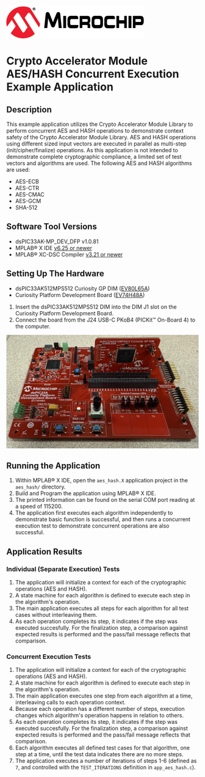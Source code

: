 <picture>
    <source media="(prefers-color-scheme: dark)" srcset="../../images/microchip_logo_white_red.png">
    <source media="(prefers-color-scheme: light)" srcset="../../images/microchip_logo_black_red.png">
    <img alt="Microchip Logo." src="../../images/microchip_logo_black_red.png">
</picture>

# Crypto Accelerator Module AES/HASH Concurrent Execution Example Application
## Description
This example application utilizes the Crypto Accelerator Module Library to perform concurrent AES and HASH operations to demonstrate context safety of the Crypto Accelerator Module Library.  AES and HASH operations using different sized input vectors are executed in parallel as multi-step (init/cipher/finalize) operations. As this application is not intended to demonstrate complete cryptographic compliance, a limited set of test vectors and algorithms are used.  The following AES and HASH algorithms are used:
- AES-ECB
- AES-CTR
- AES-CMAC
- AES-GCM
- SHA-512

## Software Tool Versions
- dsPIC33AK-MP_DEV_DFP v1.0.81
- MPLAB® X IDE [v6.25 or newer](https://www.microchip.com/mplab-x-ide)
- MPLAB® XC-DSC Compiler [v3.21 or newer](https://www.microchip.com/xcdsc)

## Setting Up The Hardware
- dsPIC33AK512MPS512 Curiosity GP DIM ([EV80L65A](https://www.microchip.com/en-us/development-tool/EV80L65A))
- Curiosity Platform Development Board ([EV74H48A](https://www.microchip.com/EV74H48A))

1. Insert the dsPIC33AK512MPS512 DIM into the DIM J1 slot on the Curiosity Platform Development Board.
2. Connect the board from the J24 USB-C PKoB4 (PICKit™ On-Board 4) to the computer.

<img src="./images/dspic33a_dim_board.jpg" alt="Hardware Setup" width="750"/>

## Running the Application
1. Within MPLAB® X IDE, open the `aes_hash.X` application project in the `aes_hash/` directory.
2. Build and Program the application using MPLAB® X IDE.
3. The printed information can be found on the serial COM port reading at a speed of 115200.
4. The application first executes each algorithm independently to demonstrate basic function is successful, and then runs a concurrent execution test to demonstrate concurrent operations are also successful.

## Application Results

### Individual (Separate Execution) Tests
1. The application will initialize a context for each of the cryptographic operations (AES and HASH).
2. A state machine for each algorithm is defined to execute each step in the algorithm's operation.
3. The main application executes all steps for each algorithm for all test cases without interleaving them.
4. As each operation completes its step, it indicates if the step was executed succesfully.  For the finalization step, a comparison against expected results is performed and the pass/fail message reflects that comparison.

### Concurrent Execution Tests
1. The application will initialize a context for each of the cryptographic operations (AES and HASH).
2. A state machine for each algorithm is defined to execute each step in the algorithm's operation.
3. The main application executes one step from each algorithm at a time, interleaving calls to each operation context.
4. Because each operation has a different number of steps, execution changes which algorithm's operation happens in relation to others.
5. As each operation completes its step, it indicates if the step was executed succesfully.  For the finalization step, a comparison against expected results is performed and the pass/fail message reflects that comparison.
6. Each algorithm executes all defined test cases for that algorithm, one step at a time, until the test data indicates there are no more steps.
7. The application executes a number of iterations of steps 1-6 (defined as `7`, and controlled with the `TEST_ITERATIONS` definition in `app_aes_hash.c`).

